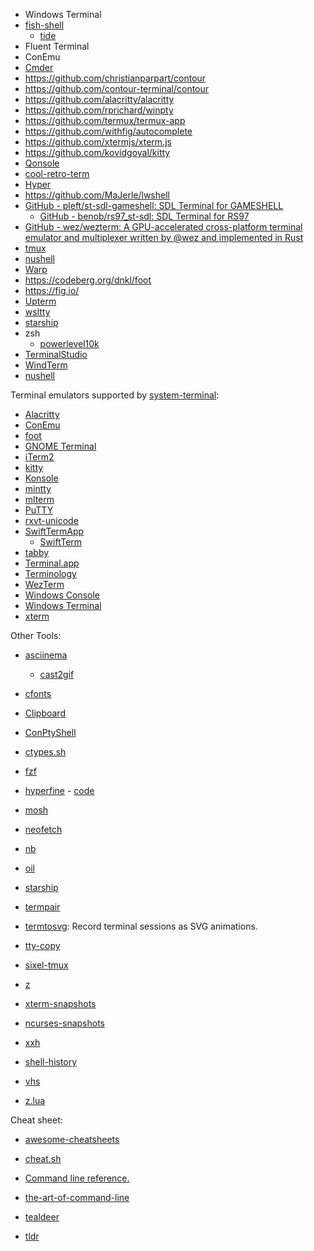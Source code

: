 - Windows Terminal
- [fish-shell](https://github.com/fish-shell/fish-shell)
  - [tide](https://github.com/IlanCosman/tide)
- Fluent Terminal
- ConEmu
- [Cmder](https://github.com/cmderdev/cmder)
- https://github.com/christianparpart/contour
- https://github.com/contour-terminal/contour
- https://github.com/alacritty/alacritty
- https://github.com/rprichard/winpty
- https://github.com/termux/termux-app
- https://github.com/withfig/autocomplete
- https://github.com/xtermjs/xterm.js
- https://github.com/kovidgoyal/kitty
- [Qonsole](https://github.com/joedf/Qonsole)
- [cool-retro-term](https://github.com/Swordfish90/cool-retro-term)
- [Hyper](https://github.com/vercel/hyper)
- https://github.com/MaJerle/lwshell
- [GitHub - pleft/st-sdl-gameshell: SDL Terminal for GAMESHELL](https://github.com/pleft/st-sdl-gameshell)
  - [GitHub - benob/rs97_st-sdl: SDL Terminal for RS97](https://github.com/benob/rs97_st-sdl)
- [GitHub - wez/wezterm: A GPU-accelerated cross-platform terminal emulator and multiplexer written by @wez and implemented in Rust](https://github.com/wez/wezterm)
- [tmux](https://github.com/tmux/tmux)
- [nushell](https://github.com/nushell/nushell)
- [Warp](https://www.warp.dev/)
- https://codeberg.org/dnkl/foot
- https://fig.io/
- [Upterm](https://github.com/railsware/upterm)
- [wsltty](https://github.com/mintty/wsltty)
- [starship](https://github.com/starship/starship)
- zsh
  - [powerlevel10k](https://github.com/romkatv/powerlevel10k) 
- [TerminalStudio](https://github.com/TerminalStudio/lite)
- [WindTerm](https://github.com/kingToolbox/WindTerm)
- [nushell](https://github.com/nushell/nushell)

Terminal emulators supported by [system-terminal](https://github.com/alexrp/system-terminal):

- [Alacritty](https://github.com/alacritty/alacritty)
- [ConEmu](https://conemu.github.io)
- [foot](https://codeberg.org/dnkl/foot)
- [GNOME Terminal](https://help.gnome.org/users/gnome-terminal/stable)
- [iTerm2](https://iterm2.com)
- [kitty](https://sw.kovidgoyal.net/kitty)
- [Konsole](https://konsole.kde.org)
- [mintty](https://mintty.github.io)
- [mlterm](http://mlterm.sourceforge.net)
- [PuTTY](https://www.putty.org)
- [rxvt-unicode](http://software.schmorp.de/pkg/rxvt-unicode.html)
- [SwiftTermApp](https://github.com/migueldeicaza/SwiftTermApp)
  - [SwiftTerm](https://github.com/migueldeicaza/SwiftTerm) 
- [tabby](https://github.com/Eugeny/tabby)
- [Terminal.app](https://support.apple.com/guide/terminal/welcome/mac)
- [Terminology](https://terminolo.gy)
- [WezTerm](https://wezfurlong.org/wezterm)
- [Windows Console](https://docs.microsoft.com/en-us/windows/console)
- [Windows Terminal](https://aka.ms/terminal)
- [xterm](https://invisible-island.net/xterm)

Other Tools:

- [asciinema](https://github.com/asciinema/asciinema)

  - [cast2gif](https://github.com/foubian/cast2gif)

- [cfonts](https://github.com/dominikwilkowski/cfonts)

- [Clipboard](https://github.com/Slackadays/Clipboard)

- [ConPtyShell](https://github.com/antonioCoco/ConPtyShell)

- [ctypes.sh](https://github.com/taviso/ctypes.sh)

- [fzf](https://github.com/junegunn/fzf)

- [hyperfine](https://crates.io/crates/hyperfine) - [code](https://github.com/sharkdp/hyperfine)

- [mosh](https://github.com/mobile-shell/mosh)

- [neofetch](https://github.com/dylanaraps/neofetch)

- [nb](https://github.com/xwmx/nb)

- [oil](https://github.com/oilshell/oil)

- [starship](https://github.com/starship/starship)

- [termpair](https://github.com/cs01/termpair)

- [termtosvg](https://github.com/nbedos/termtosvg): Record terminal sessions as SVG animations.

- [tty-copy](https://github.com/jirutka/tty-copy)

- [sixel-tmux](https://github.com/csdvrx/sixel-tmux)

- [z](https://github.com/rupa/z)

- [xterm-snapshots](https://github.com/ThomasDickey/xterm-snapshots)

- [ncurses-snapshots](https://github.com/ThomasDickey/ncurses-snapshots)

- [xxh](https://github.com/xxh/xxh)

- [shell-history](https://github.com/pawamoy/shell-history)

- [vhs](https://github.com/charmbracelet/vhs)

- [z.lua](https://github.com/skywind3000/z.lua)

Cheat sheet:

- [awesome-cheatsheets](https://github.com/skywind3000/awesome-cheatsheets)

- [cheat.sh](https://github.com/chubin/cheat.sh)

- [Command line reference.](https://ss64.com/)

- [the-art-of-command-line](https://github.com/jlevy/the-art-of-command-line)

- [tealdeer](https://github.com/dbrgn/tealdeer)

- [tldr](https://github.com/tldr-pages/tldr)
